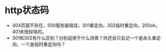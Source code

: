 # http状态码
* 404页面不存在，500服务器错误，301重定向，302临时重定向，200ok，401未授权啥的。
* 301和302有什么区别？分别适用于什么场景？你还会只去记一个是永久重定向，一个是临时重定向吗？
